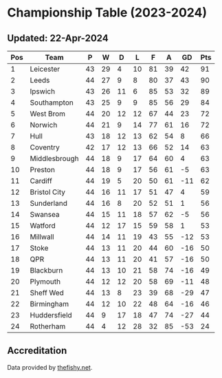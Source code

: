 # Championship Table (2023-2024)
## Updated: 22-Apr-2024

| Pos | Team | P | W | D | L | F | A | GD | Pts |
| --- | --- | --- | --- | --- | --- | --- | --- | --- | --- |
| 1 | Leicester | 43 | 29 | 4 | 10 | 81 | 39 | 42 | 91 |
| 2 | Leeds | 44 | 27 | 9 | 8 | 80 | 37 | 43 | 90 |
| 3 | Ipswich | 43 | 26 | 11 | 6 | 85 | 53 | 32 | 89 |
| 4 | Southampton | 43 | 25 | 9 | 9 | 85 | 56 | 29 | 84 |
| 5 | West Brom | 44 | 20 | 12 | 12 | 67 | 44 | 23 | 72 |
| 6 | Norwich | 44 | 21 | 9 | 14 | 77 | 61 | 16 | 72 |
| 7 | Hull | 43 | 18 | 12 | 13 | 62 | 54 | 8 | 66 |
| 8 | Coventry | 42 | 17 | 12 | 13 | 66 | 52 | 14 | 63 |
| 9 | Middlesbrough | 44 | 18 | 9 | 17 | 64 | 60 | 4 | 63 |
| 10 | Preston | 44 | 18 | 9 | 17 | 56 | 61 | -5 | 63 |
| 11 | Cardiff | 44 | 19 | 5 | 20 | 50 | 61 | -11 | 62 |
| 12 | Bristol City | 44 | 16 | 11 | 17 | 51 | 47 | 4 | 59 |
| 13 | Sunderland | 44 | 16 | 8 | 20 | 52 | 51 | 1 | 56 |
| 14 | Swansea | 44 | 15 | 11 | 18 | 57 | 62 | -5 | 56 |
| 15 | Watford | 44 | 12 | 17 | 15 | 59 | 58 | 1 | 53 |
| 16 | Millwall | 44 | 14 | 11 | 19 | 43 | 55 | -12 | 53 |
| 17 | Stoke | 44 | 13 | 11 | 20 | 44 | 60 | -16 | 50 |
| 18 | QPR | 44 | 13 | 11 | 20 | 41 | 57 | -16 | 50 |
| 19 | Blackburn | 44 | 13 | 10 | 21 | 58 | 74 | -16 | 49 |
| 20 | Plymouth | 44 | 12 | 12 | 20 | 58 | 69 | -11 | 48 |
| 21 | Sheff Wed | 44 | 13 | 8 | 23 | 39 | 68 | -29 | 47 |
| 22 | Birmingham | 44 | 12 | 10 | 22 | 48 | 64 | -16 | 46 |
| 23 | Huddersfield | 44 | 9 | 17 | 18 | 47 | 74 | -27 | 44 |
| 24 | Rotherham | 44 | 4 | 12 | 28 | 32 | 85 | -53 | 24 |

## Accreditation 

Data provided by [thefishy.net](https://www.thefishy.net/).
